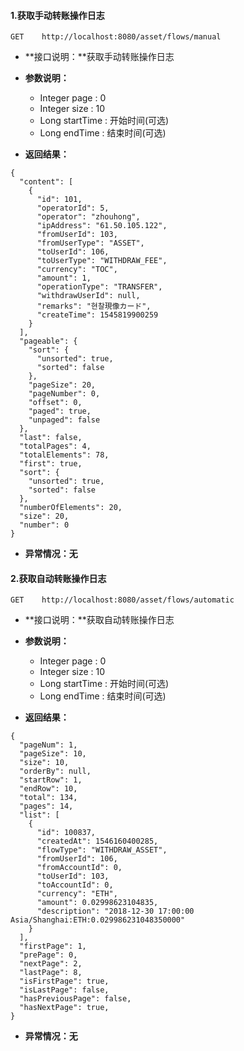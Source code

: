 #### 1.获取手动转账操作日志

```
GET    http://localhost:8080/asset/flows/manual
```

* **接口说明：**获取手动转账操作日志
* **参数说明：**

  * Integer page : 0
  * Integer size : 10
  * Long startTime : 开始时间\(可选\)
  * Long endTime : 结束时间\(可选\)

* **返回结果：**

```
{
  "content": [
    {
      "id": 101,
      "operatorId": 5,
      "operator": "zhouhong",
      "ipAddress": "61.50.105.122",
      "fromUserId": 103,
      "fromUserType": "ASSET",
      "toUserId": 106,
      "toUserType": "WITHDRAW_FEE",
      "currency": "TOC",
      "amount": 1,
      "operationType": "TRANSFER",
      "withdrawUserId": null,
      "remarks": "현찰現像カード",
      "createTime": 1545819900259
    }
  ],
  "pageable": {
    "sort": {
      "unsorted": true,
      "sorted": false
    },
    "pageSize": 20,
    "pageNumber": 0,
    "offset": 0,
    "paged": true,
    "unpaged": false
  },
  "last": false,
  "totalPages": 4,
  "totalElements": 78,
  "first": true,
  "sort": {
    "unsorted": true,
    "sorted": false
  },
  "numberOfElements": 20,
  "size": 20,
  "number": 0
}
```

* **异常情况：无**





#### 2.获取自动转账操作日志

```
GET    http://localhost:8080/asset/flows/automatic
```

* **接口说明：**获取自动转账操作日志
* **参数说明：**

  * Integer page : 0
  * Integer size : 10
  * Long startTime : 开始时间\(可选\)
  * Long endTime : 结束时间\(可选\)

* **返回结果：**

```
{
  "pageNum": 1,
  "pageSize": 10,
  "size": 10,
  "orderBy": null,
  "startRow": 1,
  "endRow": 10,
  "total": 134,
  "pages": 14,
  "list": [
    {
      "id": 100837,
      "createdAt": 1546160400285,
      "flowType": "WITHDRAW_ASSET",
      "fromUserId": 106,
      "fromAccountId": 0,
      "toUserId": 103,
      "toAccountId": 0,
      "currency": "ETH",
      "amount": 0.02998623104835,
      "description": "2018-12-30 17:00:00 Asia/Shanghai:ETH:0.029986231048350000"
    }
  ],
  "firstPage": 1,
  "prePage": 0,
  "nextPage": 2,
  "lastPage": 8,
  "isFirstPage": true,
  "isLastPage": false,
  "hasPreviousPage": false,
  "hasNextPage": true,
}
```

* **异常情况：无**



